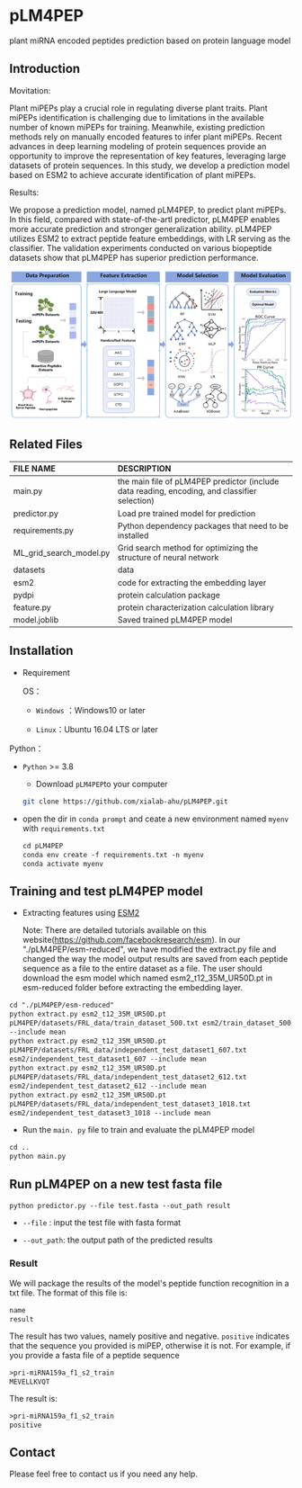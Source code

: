 # pLM4PEP

plant miRNA encoded peptides prediction based on protein language model

## Introduction

Movitation:

Plant miPEPs play a crucial role in regulating diverse plant traits. Plant miPEPs identification is challenging due to limitations in the available number of known miPEPs for training. Meanwhile, existing prediction methods rely on manually encoded features to infer plant miPEPs. Recent advances in deep learning modeling of protein sequences provide an opportunity to improve the representation of key features, leveraging large datasets of protein sequences. In this study, we develop a prediction model based on ESM2 to achieve accurate identification of plant miPEPs.

Results:

We propose a prediction model, named pLM4PEP, to predict plant miPEPs. In this field, compared with state-of-the-artl predictor,  pLM4PEP enables more accurate prediction and stronger generalization ability. pLM4PEP utilizes ESM2 to extract peptide feature embeddings, with LR serving as the classifier. The validation experiments conducted on various biopeptide datasets show that pLM4PEP has superior prediction performance.

![draft](./figure/framework.png)

## Related Files

| FILE NAME               | DESCRIPTION                                                                                   |
|:----------------------- |:--------------------------------------------------------------------------------------------- |
| main.py                 | the main file of pLM4PEP predictor (include data reading, encoding, and classifier selection) |
| predictor.py            | Load pre trained model for prediction                                                         |
| requirements.py         | Python dependency packages that need to be installed                                          |
| ML_grid_search_model.py | Grid search method for optimizing the structure of neural network                             |
| datasets                | data                                                                                          |
| esm2                    | code for extracting the embedding layer                                                       |
| pydpi                   | protein calculation package                                                                   |
| feature.py              | protein characterization calculation library                                                  |
| model.joblib            | Saved trained pLM4PEP model                                                                   |

## Installation

- Requirement
  
  OS：
  
  - `Windows` ：Windows10 or later
  
  - `Linux`：Ubuntu 16.04 LTS or later

Python：

- `Python` >= 3.8
  
  - Download `pLM4PEP`to your computer
  
  ```bash
  git clone https://github.com/xialab-ahu/pLM4PEP.git
  ```

- open the dir in `conda prompt` and ceate a new environment named `myenv` with `requirements.txt`
  
  ```
  cd pLM4PEP
  conda env create -f requirements.txt -n myenv
  conda activate myenv
  ```


## Training and test pLM4PEP model
- Extracting features using [ESM2](https://github.com/facebookresearch/esm)
  
    Note: There are detailed tutorials available on this website(https://github.com/facebookresearch/esm). In our "./pLM4PEP/esm-reduced", we have modified the extract.py file and changed the way the model output results are saved from each peptide sequence as a file to the entire dataset as a file. The user should download the esm model which named esm2_t12_35M_UR50D.pt in esm-reduced folder before extracting the embedding layer.
```shell
cd "./pLM4PEP/esm-reduced"
python extract.py esm2_t12_35M_UR50D.pt pLM4PEP/datasets/FRL_data/train_dataset_500.txt esm2/train_dataset_500 --include mean
python extract.py esm2_t12_35M_UR50D.pt pLM4PEP/datasets/FRL_data/independent_test_dataset1_607.txt esm2/independent_test_dataset1_607 --include mean
python extract.py esm2_t12_35M_UR50D.pt pLM4PEP/datasets/FRL_data/independent_test_dataset2_612.txt esm2/independent_test_dataset2_612 --include mean
python extract.py esm2_t12_35M_UR50D.pt pLM4PEP/datasets/FRL_data/independent_test_dataset3_1018.txt esm2/independent_test_dataset3_1018 --include mean
```
- Run the `main. py` file to train and evaluate the pLM4PEP model
```shell
cd ..
python main.py
```

## Run pLM4PEP on a new test fasta file
```shell
python predictor.py --file test.fasta --out_path result
```

- `--file` : input the test file with fasta format

- `--out_path`: the output path of the predicted results
### Result
We will package the results of the model's peptide function recognition in a txt file. The format of this file is:
```
name
result
```
The result has two values, namely positive and negative. `positive` indicates that the sequence you provided is miPEP, otherwise it is not. For example, if you provide a fasta file of a peptide sequence
```
>pri-miRNA159a_f1_s2_train
MEVELLKVQT
```
The result is:
```
>pri-miRNA159a_f1_s2_train
positive
```
## Contact

Please feel free to contact us if you need any help.

